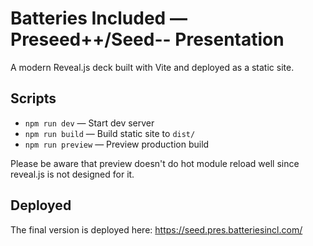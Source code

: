 # Batteries Included — Preseed++/Seed-- Presentation

A modern Reveal.js deck built with Vite and deployed as a static site.

## Scripts

- `npm run dev` — Start dev server
- `npm run build` — Build static site to `dist/`
- `npm run preview` — Preview production build

Please be aware that preview doesn't do hot module reload well since reveal.js
is not designed for it.

## Deployed

The final version is deployed here: https://seed.pres.batteriesincl.com/
